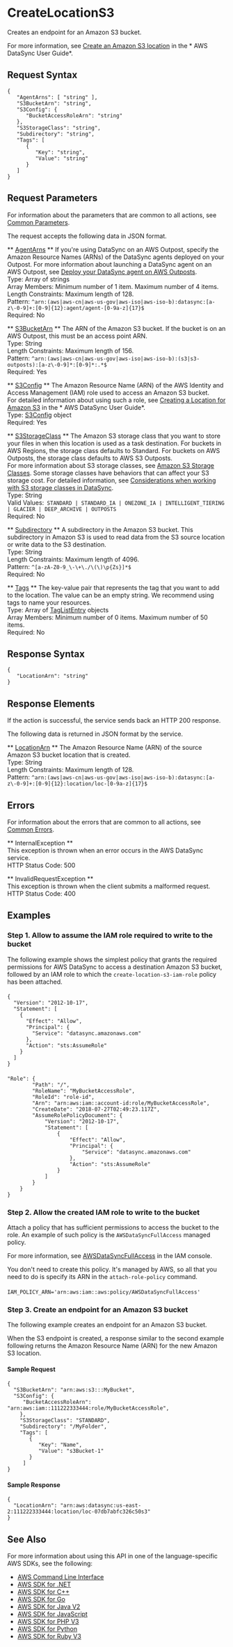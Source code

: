 # CreateLocationS3<a name="API_CreateLocationS3"></a>

Creates an endpoint for an Amazon S3 bucket\.

For more information, see [Create an Amazon S3 location](https://docs.aws.amazon.com/datasync/latest/userguide/create-locations-cli.html#create-location-s3-cli) in the * AWS DataSync User Guide*\.

## Request Syntax<a name="API_CreateLocationS3_RequestSyntax"></a>

```
{
   "AgentArns": [ "string" ],
   "S3BucketArn": "string",
   "S3Config": { 
      "BucketAccessRoleArn": "string"
   },
   "S3StorageClass": "string",
   "Subdirectory": "string",
   "Tags": [ 
      { 
         "Key": "string",
         "Value": "string"
      }
   ]
}
```

## Request Parameters<a name="API_CreateLocationS3_RequestParameters"></a>

For information about the parameters that are common to all actions, see [Common Parameters](CommonParameters.md)\.

The request accepts the following data in JSON format\.

 ** [AgentArns](#API_CreateLocationS3_RequestSyntax) **   <a name="DataSync-CreateLocationS3-request-AgentArns"></a>
If you're using DataSync on an AWS Outpost, specify the Amazon Resource Names \(ARNs\) of the DataSync agents deployed on your Outpost\. For more information about launching a DataSync agent on an AWS Outpost, see [Deploy your DataSync agent on AWS Outposts](https://docs.aws.amazon.com/datasync/latest/userguide/deploy-agents.html#outposts-agent)\.  
Type: Array of strings  
Array Members: Minimum number of 1 item\. Maximum number of 4 items\.  
Length Constraints: Maximum length of 128\.  
Pattern: `^arn:(aws|aws-cn|aws-us-gov|aws-iso|aws-iso-b):datasync:[a-z\-0-9]+:[0-9]{12}:agent/agent-[0-9a-z]{17}$`   
Required: No

 ** [S3BucketArn](#API_CreateLocationS3_RequestSyntax) **   <a name="DataSync-CreateLocationS3-request-S3BucketArn"></a>
The ARN of the Amazon S3 bucket\. If the bucket is on an AWS Outpost, this must be an access point ARN\.  
Type: String  
Length Constraints: Maximum length of 156\.  
Pattern: `^arn:(aws|aws-cn|aws-us-gov|aws-iso|aws-iso-b):(s3|s3-outposts):[a-z\-0-9]*:[0-9]*:.*$`   
Required: Yes

 ** [S3Config](#API_CreateLocationS3_RequestSyntax) **   <a name="DataSync-CreateLocationS3-request-S3Config"></a>
The Amazon Resource Name \(ARN\) of the AWS Identity and Access Management \(IAM\) role used to access an Amazon S3 bucket\.  
For detailed information about using such a role, see [Creating a Location for Amazon S3](https://docs.aws.amazon.com/datasync/latest/userguide/working-with-locations.html#create-s3-location) in the * AWS DataSync User Guide*\.  
Type: [S3Config](API_S3Config.md) object  
Required: Yes

 ** [S3StorageClass](#API_CreateLocationS3_RequestSyntax) **   <a name="DataSync-CreateLocationS3-request-S3StorageClass"></a>
The Amazon S3 storage class that you want to store your files in when this location is used as a task destination\. For buckets in AWS Regions, the storage class defaults to Standard\. For buckets on AWS Outposts, the storage class defaults to AWS S3 Outposts\.  
For more information about S3 storage classes, see [Amazon S3 Storage Classes](http://aws.amazon.com/s3/storage-classes/)\. Some storage classes have behaviors that can affect your S3 storage cost\. For detailed information, see [Considerations when working with S3 storage classes in DataSync](https://docs.aws.amazon.com/datasync/latest/userguide/create-s3-location.html#using-storage-classes)\.  
Type: String  
Valid Values:` STANDARD | STANDARD_IA | ONEZONE_IA | INTELLIGENT_TIERING | GLACIER | DEEP_ARCHIVE | OUTPOSTS`   
Required: No

 ** [Subdirectory](#API_CreateLocationS3_RequestSyntax) **   <a name="DataSync-CreateLocationS3-request-Subdirectory"></a>
A subdirectory in the Amazon S3 bucket\. This subdirectory in Amazon S3 is used to read data from the S3 source location or write data to the S3 destination\.  
Type: String  
Length Constraints: Maximum length of 4096\.  
Pattern: `^[a-zA-Z0-9_\-\+\./\(\)\p{Zs}]*$`   
Required: No

 ** [Tags](#API_CreateLocationS3_RequestSyntax) **   <a name="DataSync-CreateLocationS3-request-Tags"></a>
The key\-value pair that represents the tag that you want to add to the location\. The value can be an empty string\. We recommend using tags to name your resources\.  
Type: Array of [TagListEntry](API_TagListEntry.md) objects  
Array Members: Minimum number of 0 items\. Maximum number of 50 items\.  
Required: No

## Response Syntax<a name="API_CreateLocationS3_ResponseSyntax"></a>

```
{
   "LocationArn": "string"
}
```

## Response Elements<a name="API_CreateLocationS3_ResponseElements"></a>

If the action is successful, the service sends back an HTTP 200 response\.

The following data is returned in JSON format by the service\.

 ** [LocationArn](#API_CreateLocationS3_ResponseSyntax) **   <a name="DataSync-CreateLocationS3-response-LocationArn"></a>
The Amazon Resource Name \(ARN\) of the source Amazon S3 bucket location that is created\.  
Type: String  
Length Constraints: Maximum length of 128\.  
Pattern: `^arn:(aws|aws-cn|aws-us-gov|aws-iso|aws-iso-b):datasync:[a-z\-0-9]+:[0-9]{12}:location/loc-[0-9a-z]{17}$` 

## Errors<a name="API_CreateLocationS3_Errors"></a>

For information about the errors that are common to all actions, see [Common Errors](CommonErrors.md)\.

 ** InternalException **   
This exception is thrown when an error occurs in the AWS DataSync service\.  
HTTP Status Code: 500

 ** InvalidRequestException **   
This exception is thrown when the client submits a malformed request\.  
HTTP Status Code: 400

## Examples<a name="API_CreateLocationS3_Examples"></a>

### Step 1\. Allow to assume the IAM role required to write to the bucket<a name="API_CreateLocationS3_Example_1"></a>

The following example shows the simplest policy that grants the required permissions for AWS DataSync to access a destination Amazon S3 bucket, followed by an IAM role to which the `create-location-s3-iam-role` policy has been attached\.

#### <a name="w142aac37b7c35c17b3b5"></a>

```
{
  "Version": "2012-10-17",
  "Statement": [
    {
      "Effect": "Allow",
      "Principal": {
        "Service": "datasync.amazonaws.com"
      },
      "Action": "sts:AssumeRole"
    }
  ]
}
```

#### <a name="w142aac37b7c35c17b3b7"></a>

```
"Role": {
        "Path": "/",
        "RoleName": "MyBucketAccessRole",
        "RoleId": "role-id",
        "Arn": "arn:aws:iam::account-id:role/MyBucketAccessRole",
        "CreateDate": "2018-07-27T02:49:23.117Z",
        "AssumeRolePolicyDocument": {
            "Version": "2012-10-17",
            "Statement": [
                {
                    "Effect": "Allow",
                    "Principal": {
                        "Service": "datasync.amazonaws.com"
                    },
                    "Action": "sts:AssumeRole"
                }
            ]
        }
    }
}
```

### Step 2\. Allow the created IAM role to write to the bucket<a name="API_CreateLocationS3_Example_2"></a>

Attach a policy that has sufficient permissions to access the bucket to the role\. An example of such policy is the `AWSDataSyncFullAccess` managed policy\.

For more information, see [AWSDataSyncFullAccess](https://console.aws.amazon.com/iam/home?#/policies/arn:aws:iam::aws:policy/AWSDataSyncFullAccess$jsonEditor) in the IAM console\.

You don't need to create this policy\. It's managed by AWS, so all that you need to do is specify its ARN in the `attach-role-policy` command\.

#### <a name="w142aac37b7c35c17b5b9"></a>

```
IAM_POLICY_ARN='arn:aws:iam::aws:policy/AWSDataSyncFullAccess'
```

### Step 3\. Create an endpoint for an Amazon S3 bucket<a name="API_CreateLocationS3_Example_3"></a>

The following example creates an endpoint for an Amazon S3 bucket\.

When the S3 endpoint is created, a response similar to the second example following returns the Amazon Resource Name \(ARN\) for the new Amazon S3 location\.

#### Sample Request<a name="API_CreateLocationS3_Example_3_Request"></a>

```
{
  "S3BucketArn": "arn:aws:s3:::MyBucket",
  "S3Config": {
     "BucketAccessRoleArn": "arn:aws:iam::111222333444:role/MyBucketAccessRole",
    },
    "S3StorageClass": "STANDARD",
    "Subdirectory": "/MyFolder",
    "Tags": [
       {
          "Key": "Name",
          "Value": "s3Bucket-1"
       }
     ]
}
```

#### Sample Response<a name="API_CreateLocationS3_Example_3_Response"></a>

```
{
  "LocationArn": "arn:aws:datasync:us-east-2:111222333444:location/loc-07db7abfc326c50s3"
}
```

## See Also<a name="API_CreateLocationS3_SeeAlso"></a>

For more information about using this API in one of the language\-specific AWS SDKs, see the following:
+  [AWS Command Line Interface](https://docs.aws.amazon.com/goto/aws-cli/datasync-2018-11-09/CreateLocationS3) 
+  [AWS SDK for \.NET](https://docs.aws.amazon.com/goto/DotNetSDKV3/datasync-2018-11-09/CreateLocationS3) 
+  [AWS SDK for C\+\+](https://docs.aws.amazon.com/goto/SdkForCpp/datasync-2018-11-09/CreateLocationS3) 
+  [AWS SDK for Go](https://docs.aws.amazon.com/goto/SdkForGoV1/datasync-2018-11-09/CreateLocationS3) 
+  [AWS SDK for Java V2](https://docs.aws.amazon.com/goto/SdkForJavaV2/datasync-2018-11-09/CreateLocationS3) 
+  [AWS SDK for JavaScript](https://docs.aws.amazon.com/goto/AWSJavaScriptSDK/datasync-2018-11-09/CreateLocationS3) 
+  [AWS SDK for PHP V3](https://docs.aws.amazon.com/goto/SdkForPHPV3/datasync-2018-11-09/CreateLocationS3) 
+  [AWS SDK for Python](https://docs.aws.amazon.com/goto/boto3/datasync-2018-11-09/CreateLocationS3) 
+  [AWS SDK for Ruby V3](https://docs.aws.amazon.com/goto/SdkForRubyV3/datasync-2018-11-09/CreateLocationS3) 